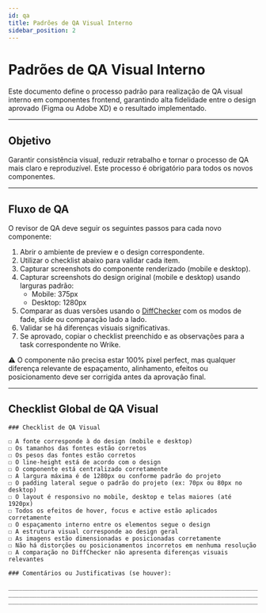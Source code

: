 ```yaml
---
id: qa
title: Padrões de QA Visual Interno
sidebar_position: 2
---
```


# Padrões de QA Visual Interno

Este documento define o processo padrão para realização de QA visual interno em componentes frontend, garantindo alta fidelidade entre o design aprovado (Figma ou Adobe XD) e o resultado implementado.

---

## Objetivo

Garantir consistência visual, reduzir retrabalho e tornar o processo de QA mais claro e reproduzível. Este processo é obrigatório para todos os novos componentes.

---

## Fluxo de QA

O revisor de QA deve seguir os seguintes passos para cada novo componente:

1. Abrir o ambiente de preview e o design correspondente.
2. Utilizar o checklist abaixo para validar cada item.
3. Capturar screenshots do componente renderizado (mobile e desktop).
4. Capturar screenshots do design original (mobile e desktop) usando larguras padrão:
   - Mobile: 375px
   - Desktop: 1280px
5. Comparar as duas versões usando o [DiffChecker](https://www.diffchecker.com/pt/image-compare/) com os modos de fade, slide ou comparação lado a lado.
6. Validar se há diferenças visuais significativas.
7. Se aprovado, copiar o checklist preenchido e as observações para a task correspondente no Wrike.

⚠️ O componente não precisa estar 100% pixel perfect, mas qualquer diferença relevante de espaçamento, alinhamento, efeitos ou posicionamento deve ser corrigida antes da aprovação final.

---

## Checklist Global de QA Visual

```
### Checklist de QA Visual

☐ A fonte corresponde à do design (mobile e desktop)
☐ Os tamanhos das fontes estão corretos
☐ Os pesos das fontes estão corretos
☐ O line-height está de acordo com o design
☐ O componente está centralizado corretamente
☐ A largura máxima é de 1280px ou conforme padrão do projeto
☐ O padding lateral segue o padrão do projeto (ex: 70px ou 80px no desktop)
☐ O layout é responsivo no mobile, desktop e telas maiores (até 1920px)
☐ Todos os efeitos de hover, focus e active estão aplicados corretamente
☐ O espaçamento interno entre os elementos segue o design
☐ A estrutura visual corresponde ao design geral
☐ As imagens estão dimensionadas e posicionadas corretamente
☐ Não há distorções ou posicionamentos incorretos em nenhuma resolução
☐ A comparação no DiffChecker não apresenta diferenças visuais relevantes

### Comentários ou Justificativas (se houver):

________________________________________________________________________________
________________________________________________________________________________
________________________________________________________________________________
```
